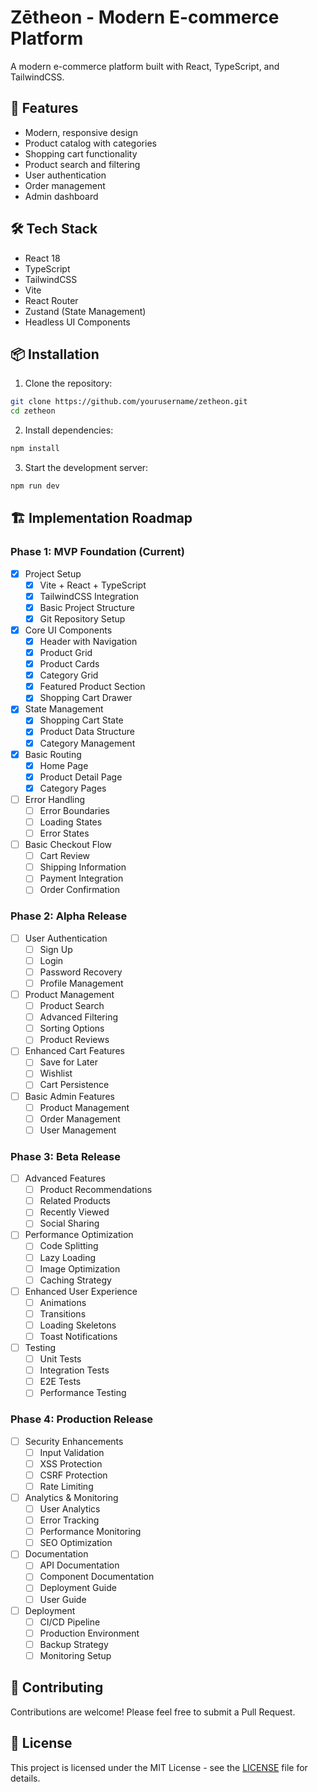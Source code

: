 # Zētheon - Modern E-commerce Platform

A modern e-commerce platform built with React, TypeScript, and TailwindCSS.

## 🚀 Features

- Modern, responsive design
- Product catalog with categories
- Shopping cart functionality
- Product search and filtering
- User authentication
- Order management
- Admin dashboard

## 🛠️ Tech Stack

- React 18
- TypeScript
- TailwindCSS
- Vite
- React Router
- Zustand (State Management)
- Headless UI Components

## 📦 Installation

1. Clone the repository:
```bash
git clone https://github.com/yourusername/zetheon.git
cd zetheon
```

2. Install dependencies:
```bash
npm install
```

3. Start the development server:
```bash
npm run dev
```

## 🏗️ Implementation Roadmap

### Phase 1: MVP Foundation (Current)
- [x] Project Setup
  - [x] Vite + React + TypeScript
  - [x] TailwindCSS Integration
  - [x] Basic Project Structure
  - [x] Git Repository Setup
- [x] Core UI Components
  - [x] Header with Navigation
  - [x] Product Grid
  - [x] Product Cards
  - [x] Category Grid
  - [x] Featured Product Section
  - [x] Shopping Cart Drawer
- [x] State Management
  - [x] Shopping Cart State
  - [x] Product Data Structure
  - [x] Category Management
- [x] Basic Routing
  - [x] Home Page
  - [x] Product Detail Page
  - [x] Category Pages
- [ ] Error Handling
  - [ ] Error Boundaries
  - [ ] Loading States
  - [ ] Error States
- [ ] Basic Checkout Flow
  - [ ] Cart Review
  - [ ] Shipping Information
  - [ ] Payment Integration
  - [ ] Order Confirmation

### Phase 2: Alpha Release
- [ ] User Authentication
  - [ ] Sign Up
  - [ ] Login
  - [ ] Password Recovery
  - [ ] Profile Management
- [ ] Product Management
  - [ ] Product Search
  - [ ] Advanced Filtering
  - [ ] Sorting Options
  - [ ] Product Reviews
- [ ] Enhanced Cart Features
  - [ ] Save for Later
  - [ ] Wishlist
  - [ ] Cart Persistence
- [ ] Basic Admin Features
  - [ ] Product Management
  - [ ] Order Management
  - [ ] User Management

### Phase 3: Beta Release
- [ ] Advanced Features
  - [ ] Product Recommendations
  - [ ] Related Products
  - [ ] Recently Viewed
  - [ ] Social Sharing
- [ ] Performance Optimization
  - [ ] Code Splitting
  - [ ] Lazy Loading
  - [ ] Image Optimization
  - [ ] Caching Strategy
- [ ] Enhanced User Experience
  - [ ] Animations
  - [ ] Transitions
  - [ ] Loading Skeletons
  - [ ] Toast Notifications
- [ ] Testing
  - [ ] Unit Tests
  - [ ] Integration Tests
  - [ ] E2E Tests
  - [ ] Performance Testing

### Phase 4: Production Release
- [ ] Security Enhancements
  - [ ] Input Validation
  - [ ] XSS Protection
  - [ ] CSRF Protection
  - [ ] Rate Limiting
- [ ] Analytics & Monitoring
  - [ ] User Analytics
  - [ ] Error Tracking
  - [ ] Performance Monitoring
  - [ ] SEO Optimization
- [ ] Documentation
  - [ ] API Documentation
  - [ ] Component Documentation
  - [ ] Deployment Guide
  - [ ] User Guide
- [ ] Deployment
  - [ ] CI/CD Pipeline
  - [ ] Production Environment
  - [ ] Backup Strategy
  - [ ] Monitoring Setup

## 🤝 Contributing

Contributions are welcome! Please feel free to submit a Pull Request.

## 📝 License

This project is licensed under the MIT License - see the [LICENSE](LICENSE) file for details.
